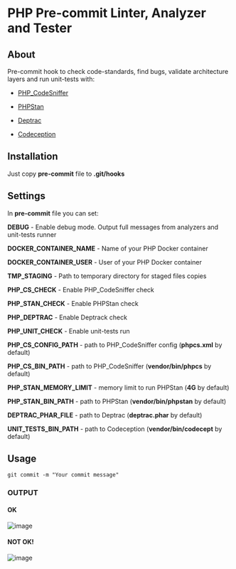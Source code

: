 # PHP Pre-commit Linter, Analyzer and Tester

## About
Pre-commit hook to check code-standards, find bugs, validate architecture layers and run unit-tests with:

 - [PHP_CodeSniffer](https://github.com/squizlabs/PHP_CodeSniffer)

 - [PHPStan](https://github.com/phpstan/phpstan)

 - [Deptrac](https://github.com/qossmic/deptrac)

 - [Codeception](https://github.com/Codeception/Codeception)

## Installation

Just copy **pre-commit** file to **.git/hooks**

## Settings

In **pre-commit** file you can set:

**DEBUG** - Enable debug mode. Output full messages from analyzers and unit-tests runner

**DOCKER_CONTAINER_NAME** - Name of your PHP Docker container

**DOCKER_CONTAINER_USER** - User of your PHP Docker container 

**TMP_STAGING** - Path to temporary directory for staged files copies

**PHP_CS_CHECK** - Enable PHP_CodeSniffer check

**PHP_STAN_CHECK** - Enable PHPStan check

**PHP_DEPTRAC** - Enable Deptrack check

**PHP_UNIT_CHECK** - Enable unit-tests run

**PHP_CS_CONFIG_PATH** - path to PHP_CodeSniffer config (**phpcs.xml** by default)

**PHP_CS_BIN_PATH** - path to PHP_CodeSniffer (**vendor/bin/phpcs** by default)

**PHP_STAN_MEMORY_LIMIT** - memory limit to run PHPStan (**4G** by default)

**PHP_STAN_BIN_PATH** - path to PHPStan (**vendor/bin/phpstan** by default)

**DEPTRAC_PHAR_FILE** - path to Deptrac (**deptrac.phar** by default)

**UNIT_TESTS_BIN_PATH** - path to Codeception (**vendor/bin/codecept** by default)

## Usage
```shell script
git commit -m "Your commit message"
```
### OUTPUT

#### OK

![image](https://user-images.githubusercontent.com/6010776/209783532-db52bec8-799d-40bf-9779-c228bd45974c.png)

#### NOT OK!
![image](https://user-images.githubusercontent.com/6010776/209783152-1287e0ed-6960-4cb7-9fd5-6bbe933c4b9e.png)


   
